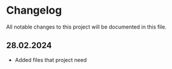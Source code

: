 # Changelog

All notable changes to this project will be documented in this file.

## 28.02.2024

* Added files that project need